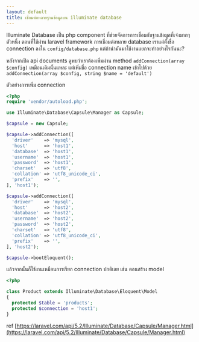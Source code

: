 ```yaml
---
layout: default
title: เชื่อมต่อหลายฐานข้อมูลบน illuminate database
---
```


Illuminate Database เป็น php component ที่ช่วยจัดการการเชื่อมกับฐานข้อมูลที่เจ๋งมากๆ ตัวหนึ่ง ตอนที่ใช้ผ่าน laravel framework การเชื่อมต่อหลาย database เราแค่ตั้งชื่อ connection ลงใน `config/database.php` แต่ถ้านำมันมาใช้งานแยกจะทำอย่างไรกันนะ?

หลังจากเปิด api documents ดูพบว่าเราต้องเพิ่มผ่าน method `addConnection(array $config)` เหมือนเดิมนั้นแหละ แต่เพิ่มชื่อ connection name เข้าไปด้วย `addConnection(array $config, string $name = 'default')`

ตัวอย่างการเพิ่ม connection

```php
<?php
require 'vendor/autoload.php';

use Illuminate\Database\Capsule\Manager as Capsule;

$capsule = new Capsule;

$capsule->addConnection([
  'driver'    => 'mysql',
  'host'      => 'host1',
  'database'  => 'host1',
  'username'  => 'host1',
  'password'  => 'host1',
  'charset'   => 'utf8',
  'collation' => 'utf8_unicode_ci',
  'prefix'    => '',
], 'host1');

$capsule->addConnection([
  'driver'    => 'mysql',
  'host'      => 'host2',
  'database'  => 'host2',
  'username'  => 'host2',
  'password'  => 'host2',
  'charset'   => 'utf8',
  'collation' => 'utf8_unicode_ci',
  'prefix'    => '',
], 'host2');

$capsule->bootEloquent();
```

แล้วจากนั้นก็ใช้งานเหมือนการเรียก connection ปกติเลย เช่น ตอนสร้าง model

```php
<?php

class Product extends Illuminate\Database\Eloquent\Model
{
  protected $table = 'products';
  protected $connection = 'host1';
}
```

ref [https://laravel.com/api/5.2/Illuminate/Database/Capsule/Manager.html](https://laravel.com/api/5.2/Illuminate/Database/Capsule/Manager.html)
